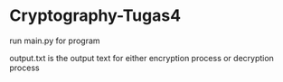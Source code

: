 # Cryptography-Tugas4

run main.py for program

output.txt is the output text for either encryption process or decryption process
